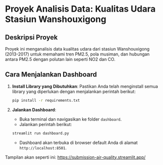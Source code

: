 # Proyek Analisis Data: Kualitas Udara Stasiun Wanshouxigong

## Deskripsi Proyek
Proyek ini menganalisis data kualitas udara dari stasiun Wanshouxigong (2013-2017) untuk memahami tren PM2.5, pola musiman, dan hubungan antara PM2.5 dengan polutan lain seperti NO2 dan CO.

## Cara Menjalankan Dashboard
1. **Install Library yang Dibutuhkan**:
   Pastikan Anda telah menginstall semua library yang diperlukan dengan menjalankan perintah berikut:
   ```bash
   pip install -r requirements.txt
   ```

2. **Jalankan Dashboard**:
   * Buka terminal dan navigasikan ke folder `dashboard`.
   * Jalankan perintah berikut:
   ```bash
   streamlit run dashboard.py
   ```
   * Dashboard akan terbuka di browser default Anda di alamat `http://localhost:8501`.

Tampilan akan seperti ini: 
https://submission-air-quality.streamlit.app/